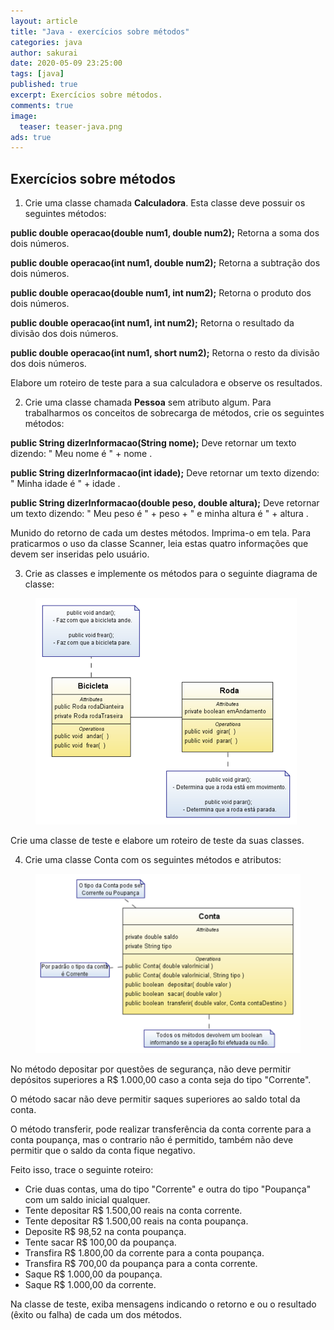 ```yaml
---
layout: article
title: "Java - exercícios sobre métodos"
categories: java
author: sakurai
date: 2020-05-09 23:25:00
tags: [java]
published: true
excerpt: Exercícios sobre métodos.
comments: true
image:
  teaser: teaser-java.png
ads: true
---
```


## Exercícios sobre métodos

1. Crie uma classe chamada **Calculadora**. Esta classe deve possuir os seguintes métodos:

**public double operacao(double num1, double num2);**
Retorna a soma dos dois números.

**public double operacao(int num1, double num2);**
Retorna a subtração dos dois números.

**public double operacao(double num1, int num2);**
Retorna o produto dos dois números.

**public double operacao(int num1, int num2);**
Retorna o resultado da divisão dos dois números.

**public double operacao(int num1, short num2);**
Retorna o resto da divisão dos dois números.

Elabore um roteiro de teste para a sua calculadora e observe os resultados.


2. Crie uma classe chamada **Pessoa** sem atributo algum. Para trabalharmos os conceitos de sobrecarga de métodos, crie os seguintes métodos:

**public String dizerInformacao(String nome);**
Deve retornar um texto dizendo: " Meu nome é " + nome .

**public String dizerInformacao(int idade);**
Deve retornar um texto dizendo: " Minha idade é " + idade .

**public String dizerInformacao(double peso, double altura);**
Deve retornar um texto dizendo: " Meu peso é " + peso +  " e minha altura é " + altura .

Munido do retorno de cada um destes métodos. Imprima-o em tela. Para praticarmos o uso da classe Scanner, leia estas quatro informações que devem ser inseridas pelo usuário.


3. Crie as classes e implemente os métodos para o seguinte diagrama de classe:

<figure>
    <a href="/images/2020-05-09-java-exercicios-metodos-ex03.png"><img src="/images/2020-05-09-java-exercicios-metodos-ex03.png" alt="Exercício 3."></a>
</figure>

Crie uma classe de teste e elabore um roteiro de teste da suas classes.


4. Crie uma classe Conta com os seguintes métodos e atributos:

<figure>
    <a href="/images/2020-05-09-java-exercicios-metodos-ex04.png"><img src="/images/2020-05-09-java-exercicios-metodos-ex04.png" alt="Exercício 4."></a>
</figure>

No método depositar por questões de segurança, não deve permitir depósitos superiores a R$ 1.000,00 caso a conta seja do tipo "Corrente". 

O método sacar não deve permitir saques superiores ao saldo total da conta.

O método transferir, pode realizar transferência da conta corrente para a conta poupança, mas o contrario não é permitido, também não deve permitir que o saldo da conta fique negativo.

Feito isso, trace o seguinte roteiro:
- Crie duas contas, uma do tipo "Corrente" e outra do tipo "Poupança" com um saldo inicial qualquer.
- Tente depositar R$ 1.500,00 reais na conta corrente.
- Tente depositar R$ 1.500,00 reais na conta poupança.
- Deposite R$ 98,52 na conta poupança.
- Tente sacar R$ 100,00 da poupança.
- Transfira R$ 1.800,00 da corrente para a conta poupança.
- Transfira R$ 700,00 da poupança para a conta corrente.
- Saque R$ 1.000,00 da poupança.
- Saque R$ 1.000,00 da corrente.

Na classe de teste, exiba mensagens indicando o retorno e ou o resultado (êxito ou falha) de cada um dos métodos.